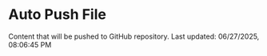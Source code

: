 # Auto Push File

Content that will be pushed to GitHub repository.
Last updated: 06/27/2025, 08:06:45 PM